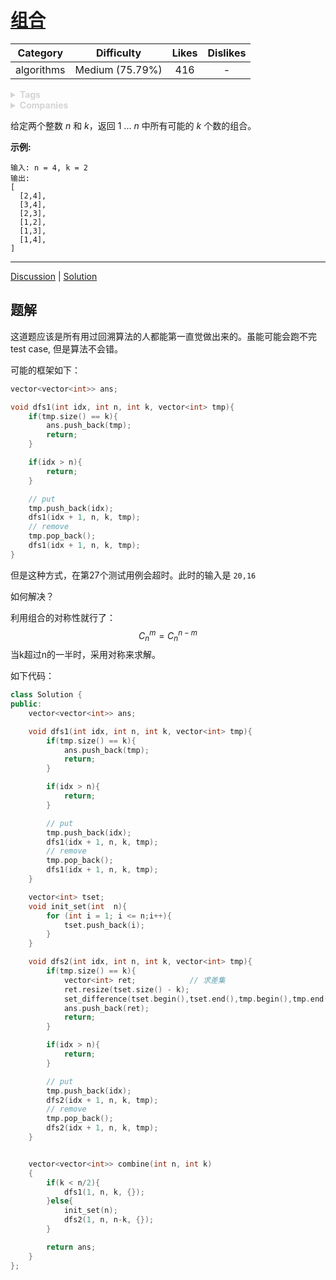# [组合](https://leetcode-cn.com/problems/combinations/description/)

|  Category  |   Difficulty    | Likes | Dislikes |
| :--------: | :-------------: | :---: | :------: |
| algorithms | Medium (75.79%) |  416  |    -     |

<details style="color: rgb(212, 212, 212); font-family: -apple-system, BlinkMacSystemFont, &quot;Segoe WPC&quot;, &quot;Segoe UI&quot;, system-ui, Ubuntu, &quot;Droid Sans&quot;, sans-serif, &quot;Microsoft Yahei UI&quot;; font-size: 14px; font-style: normal; font-variant-ligatures: normal; font-variant-caps: normal; font-weight: 400; letter-spacing: normal; orphans: 2; text-align: start; text-indent: 0px; text-transform: none; white-space: normal; widows: 2; word-spacing: 0px; -webkit-text-stroke-width: 0px; text-decoration-style: initial; text-decoration-color: initial;"><summary><strong>Tags</strong></summary></details>

<details style="color: rgb(212, 212, 212); font-family: -apple-system, BlinkMacSystemFont, &quot;Segoe WPC&quot;, &quot;Segoe UI&quot;, system-ui, Ubuntu, &quot;Droid Sans&quot;, sans-serif, &quot;Microsoft Yahei UI&quot;; font-size: 14px; font-style: normal; font-variant-ligatures: normal; font-variant-caps: normal; font-weight: 400; letter-spacing: normal; orphans: 2; text-align: start; text-indent: 0px; text-transform: none; white-space: normal; widows: 2; word-spacing: 0px; -webkit-text-stroke-width: 0px; text-decoration-style: initial; text-decoration-color: initial;"><summary><strong>Companies</strong></summary></details>

给定两个整数 *n* 和 *k*，返回 1 ... *n* 中所有可能的 *k* 个数的组合。

**示例:**

```
输入: n = 4, k = 2
输出:
[
  [2,4],
  [3,4],
  [2,3],
  [1,2],
  [1,3],
  [1,4],
]
```

------

[Discussion](https://leetcode-cn.com/problems/combinations/comments/) | [Solution](https://leetcode-cn.com/problems/combinations/solution/)

## 题解

这道题应该是所有用过回溯算法的人都能第一直觉做出来的。虽能可能会跑不完test case, 但是算法不会错。

可能的框架如下：

```c++
vector<vector<int>> ans;

void dfs1(int idx, int n, int k, vector<int> tmp){
    if(tmp.size() == k){
        ans.push_back(tmp);
        return;
    }

    if(idx > n){
        return;
    }

    // put
    tmp.push_back(idx);
    dfs1(idx + 1, n, k, tmp);
    // remove
    tmp.pop_back();
    dfs1(idx + 1, n, k, tmp);
}
```

但是这种方式，在第27个测试用例会超时。此时的输入是 `20,16`

如何解决？

利用组合的对称性就行了：
$$
C_n^m = C_n^{n-m}
$$
当k超过n的一半时，采用对称来求解。

如下代码：

```c++
class Solution {
public:
    vector<vector<int>> ans;

    void dfs1(int idx, int n, int k, vector<int> tmp){
        if(tmp.size() == k){
            ans.push_back(tmp);
            return;
        }

        if(idx > n){
            return;
        }

        // put
        tmp.push_back(idx);
        dfs1(idx + 1, n, k, tmp);
        // remove
        tmp.pop_back();
        dfs1(idx + 1, n, k, tmp);
    }

    vector<int> tset;
    void init_set(int  n){
        for (int i = 1; i <= n;i++){
            tset.push_back(i);
        }
    }

    void dfs2(int idx, int n, int k, vector<int> tmp){
        if(tmp.size() == k){
            vector<int> ret;			// 求差集
            ret.resize(tset.size() - k);
            set_difference(tset.begin(),tset.end(),tmp.begin(),tmp.end(),ret.begin());
            ans.push_back(ret);
            return;
        }

        if(idx > n){
            return;
        }

        // put
        tmp.push_back(idx);
        dfs2(idx + 1, n, k, tmp);
        // remove
        tmp.pop_back();
        dfs2(idx + 1, n, k, tmp);
    }


    vector<vector<int>> combine(int n, int k)
    {
        if(k < n/2){
            dfs1(1, n, k, {});
        }else{
            init_set(n);
            dfs2(1, n, n-k, {});
        }

        return ans;
    }
};
```

